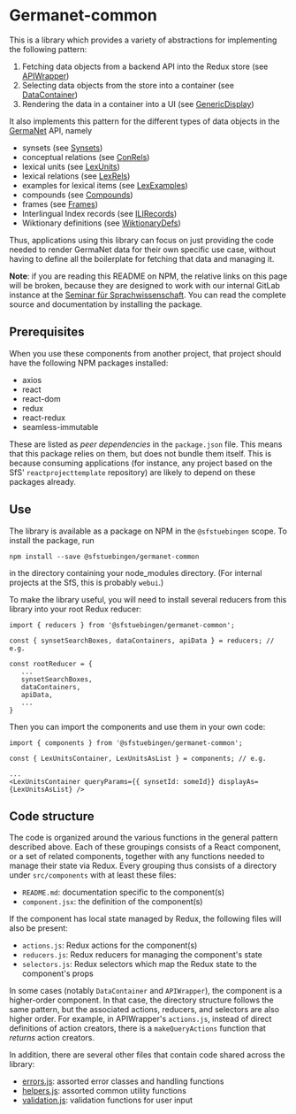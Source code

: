 # Germanet-common

This is a library which provides a variety of abstractions for
implementing the following pattern:

  1. Fetching data objects from a backend API into the Redux store
     (see [APIWrapper](./src/components/APIWrapper))
  2. Selecting data objects from the store into a container (see [DataContainer](./src/components/DataContainer))
  3. Rendering the data in a container into a UI (see [GenericDisplay](./src/components/GenericDisplay))

It also implements this pattern for the different types of data
objects in the [GermaNet](http://www.sfs.uni-tuebingen.de/GermaNet/) API, namely

  - synsets (see [Synsets](./src/components/Synset))
  - conceptual relations (see [ConRels](./src/components/ConRels))
  - lexical units (see [LexUnits](./src/components/LexUnits))
  - lexical relations (see [LexRels](./src/components/LexRels))
  - examples for lexical items (see [LexExamples](./src/components/LexExamples))
  - compounds (see [Compounds](./src/components/Compounds))
  - frames (see [Frames](./src/components/Frames))
  - Interlingual Index records (see [ILIRecords](./src/components/ILIRecords))
  - Wiktionary definitions (see [WiktionaryDefs](./src/components/WiktionaryDefs))

Thus, applications using this library can focus on just providing the
code needed to render GermaNet data for their own specific use case,
without having to define all the boilerplate for fetching that data
and managing it.

**Note**: if you are reading this README on NPM, the relative links on
this page will be broken, because they are designed to work with our
internal GitLab instance at the
[Seminar für Sprachwissenschaft](https://uni-tuebingen.de/fakultaeten/philosophische-fakultaet/fachbereiche/neuphilologie/seminar-fuer-sprachwissenschaft/arbeitsbereiche/allg-sprachwissenschaft-computerlinguistik/).
You can read the complete source and documentation by installing the
package.

## Prerequisites

When you use these components from another project, that project
should have the following NPM packages installed:
  - axios
  - react
  - react-dom
  - redux
  - react-redux
  - seamless-immutable
  
These are listed as *peer dependencies* in the `package.json` file.
This means that this package relies on them, but does not bundle them
itself.  This is because consuming applications (for instance, any
project based on the SfS' `reactprojecttemplate` repository) are
likely to depend on these packages already.

## Use

The library is available as a package on NPM in the `@sfstuebingen`
scope.  To install the package, run
```
npm install --save @sfstuebingen/germanet-common
```
in the directory containing your node_modules directory. (For internal
projects at the SfS, this is probably `webui`.) 

To make the library useful, you will need to install several reducers
from this library into your root Redux reducer:
```
import { reducers } from '@sfstuebingen/germanet-common';

const { synsetSearchBoxes, dataContainers, apiData } = reducers; // e.g.

const rootReducer = {
   ...
   synsetSearchBoxes,
   dataContainers,
   apiData,
   ...
}
```

Then you can import the components and use them in your own code:
```
import { components } from '@sfstuebingen/germanet-common';

const { LexUnitsContainer, LexUnitsAsList } = components; // e.g.

...
<LexUnitsContainer queryParams={{ synsetId: someId}} displayAs={LexUnitsAsList} />

```

## Code structure

The code is organized around the various functions in the general
pattern described above.  Each of these groupings consists of a React
component, or a set of related components, together with any functions
needed to manage their state via Redux.  Every grouping thus consists
of a directory under `src/components` with at least these files:

  - `README.md`: documentation specific to the component(s) 
  - `component.jsx`: the definition of the component(s)

If the component has local state managed by Redux, the following files
will also be present:

  - `actions.js`: Redux actions for the component(s)
  - `reducers.js`: Redux reducers for managing the component's state
  - `selectors.js`: Redux selectors which map the Redux state to the
    component's props
    
In some cases (notably `DataContainer` and `APIWrapper`), the
component is a higher-order component. In that case, the directory
structure follows the same pattern, but the associated actions,
reducers, and selectors are also higher order.  For example, in
APIWrapper's `actions.js`, instead of direct definitions of action
creators, there is a `makeQueryActions` function that *returns* action
creators.

In addition, there are several other files that contain code shared
across the library:
  - [errors.js](./src/): assorted error classes and
    handling functions
  - [helpers.js](./src/): assorted common utility
    functions
  - [validation.js](./src/): validation functions for user
    input

